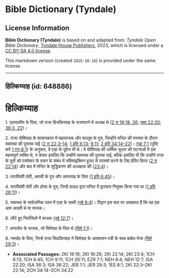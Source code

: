 # Bible Dictionary (Tyndale)

## License Information

**Bible Dictionary (Tyndale)** is based on and adapted from: _Tyndale Open Bible Dictionary_, [Tyndale House Publishers](https://tyndaleopenresources.com/), 2023, which is licensed under a [CC BY-SA 4.0 license](https://creativecommons.org/licenses/by-sa/4.0/legalcode.en).

This markdown version (created `2025-10-16`) is provided under the same license.



--------------------------------

## हिल्किय्याह (id: 648886)

हिल्किय्याह
===========

1\. एलयाकीम के पिता, जो राजा हिजकिय्याह के राजघराने में अध्यक्ष थे ([2 रा 18:18, 26](https://ref.ly/2Kgs18:18,2Kgs18:26); [यशा 22:20](https://ref.ly/Isa22:20); [36:3, 22](https://ref.ly/Isa36:3,Isa36:22))।

2\. राजा योशियाह के शासनकाल में महायाजक और शल्लूम के पुत्र, जिन्होंने मन्दिर की मरम्मत के दौरान व्यवस्था की पुस्तक पाई ([2 रा 22:3–14](https://ref.ly/2Kgs22:3-2Kgs22:14); [1 इति 6:13](https://ref.ly/1Chr6:13); [9:11](https://ref.ly/1Chr9:11); [2 इति 34:14–22](https://ref.ly/2Chr34:14-2Chr34:22))। [एज्रा 7:1](https://ref.ly/Ezra7:1) (पुष्टि करें [1 एज 8:1](https://ref.ly/1Esd8:1)) के अनुसार, वे एज्रा के पूर्वज भी थे। वे योशियाह की धार्मिक सुधार की घटनाओं में एक महत्वपूर्ण व्यक्ति थे, न केवल इसलिए कि उन्होंने व्यवस्था की पुस्तक पाई, बल्कि इसलिए भी कि उन्होंने राजा के दूतों को परमेश्वर के वचन के संबंध में भविष्यद्वक्तिन हुल्दा से परामर्श करने के लिए प्रेरित किया ([2 रा 22:14](https://ref.ly/2Kgs22:14)) और बाद में मन्दिर के शुद्धिकरण की अध्यक्षता की ([23:4](https://ref.ly/2Kgs23:4))।

3\. मरारीवंशी लेवी, अमसी के पुत्र और अमस्याह के पिता ([1 इति 6:45](https://ref.ly/1Chr6:45))।

4\. मरारीवंशी लेवी और होसा के पुत्र, जिन्हें दाऊद द्वारा मन्दिर में द्वारपाल नियुक्त किया गया था ([1 इति 26:11](https://ref.ly/1Chr26:11))।

5\. व्यवस्था के सार्वजनिक पठन में एज्रा के साथी ([नहे 8:4](https://ref.ly/Neh8:4))। विद्वान इस बात पर असहमत हैं कि वह एक आम आदमी थे या याजक।

6\. लौटे हुए निर्वासितों में याजक ([नहे 12:7](https://ref.ly/Neh12:7))।

7\. अनातोत के याजक, जो यिर्मयाह के पिता थे ([यिर्म 1:1](https://ref.ly/Jer1:1))।

8\. गमर्याह के पिता, जिन्हें राजा सिदकिय्याह ने यिर्मयाह के आश्वासन पत्री के साथ बाबेल भेजा ([यिर्म 29:3](https://ref.ly/Jer29:3))।

* **Associated Passages:** 2KI 18:18; 2KI 18:26; 2KI 22:14; 2KI 23:4; 1CH 6:13; 1CH 6:45; 1CH 9:11; 1CH 26:11; EZR 7:1; NEH 8:4; NEH 12:7; ISA 22:20; ISA 36:3; ISA 36:22; JER 1:1; JER 29:3; 1ES 8:1; 2KI 22:3–2KI 22:14; 2CH 34:14–2CH 34:22

